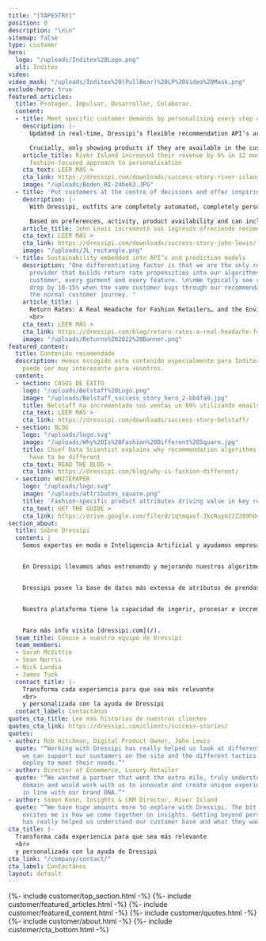 ```yaml
---
title: "[TAPESTRY]"
position: 0
description: "\n\n"
sitemap: false
type: customer
hero:
  logo: "/uploads/Inditex%20Logo.png"
  alt: Inditex
video: 
video_mask: "/uploads/Inditex%20(PullBear)%20LP%20Video%20Mask.png"
exclude-hero: true
featured_articles:
  title: Proteger, Impulsar, Desarrollar, Colaborar.
  content:
  - title: Meet specific customer demands by personalising every step of the journey
    description: |-
      Updated in real-time, Dressipi’s flexible recommendation API’s are personalised to the individual’s preferences and intentions, creating a seamless purchasing experience across all touchpoints.

      Crucially, only showing products if they are available in the customer’s size - a key cornerstone of personalisation.
    article_title: River Island increased their revenue by 6% in 12 months with Dressipi’s
      fashion-focused approach to personalisation
    cta_text: LEER MÁS >
    cta_link: https://dressipi.com/downloads/success-story-river-island/
    image: "/uploads/Boden_RI-24be63.JPG"
  - title: 'Put customers at the centre of decisions and offer inspiring outfit recommendations '
    description: |-
      With Dressipi, outfits are completely automated, completely personalised and always on-brand. Outfits consist of different product types, starting from different product types, for different occasions to show the versatility.

      Based on preferences, activity, product availability and can include items the customer already owns.
    article_title: John Lewis incrementó sus ingresos ofreciendo recomendaciones personalizadas
    cta_text: LEER MÁS >
    cta_link: https://dressipi.com/downloads/success-story-john-lewis/
    image: "/uploads/JL_rectangle.png"
  - title: Sustainability embedded into API’s and prediction models
    description: "One differentiating factor is that we are the only recommendation
      provider that builds return rate propensities into our algorithms. For every
      customer, every garment and every feature. \n\nWe typically see return rates
      drop by 10-15% when the same customer buys through our recommendations versus
      the normal customer journey. "
    article_title: |
      Return Rates: A Real Headache for Fashion Retailers… and the Environment
      <br>
    cta_text: LEER MÁS >
    cta_link: https://dressipi.com/blog/return-rates-a-real-headache-for-fashion-retailers-dot-dot-dot-and-the-environment/
    image: "/uploads/Returns%202022%20Banner.png"
featured_content:
  title: Contenido recomendado
  description: Hemos escogido este contenido especialmente para Inditex, creemos que
    puede ser muy interesante para vosotros.
  content:
  - section: CASOS DE ÉXITO
    logo: "/uploads/Belstaff%20Logo.png"
    image: "/uploads/Belstaff_success_story_hero_2-bb4fa9.jpg"
    title: Belstaff ha incrementado sus ventas un 69% utilizando emails personalizados
    cta_text: LEER MÁS >
    cta_link: https://dressipi.com/downloads/success-story-belstaff/
  - section: BLOG
    logo: "/uploads/logo.svg"
    image: "/uploads/Why%20Is%20Fashion%20Different%20Square.jpg"
    title: Chief Data Scientist explains why recommendation algorithms for fashion
      have to be different
    cta_text: READ THE BLOG >
    cta_link: https://dressipi.com/blog/why-is-fashion-different/
  - section: WHITEPAPER
    logo: "/uploads/logo.svg"
    image: "/uploads/attributes_square.png"
    title: 'Fashion-specific product attributes driving value in key retail areas '
    cta_text: GET THE GUIDE >
    cta_link: https://drive.google.com/file/d/1qtmqasf-3kcRuyG1IZ289hO4OR6WE5gN/view?usp=sharing
section_about:
  title: Sobre Dressipi
  content: |
    Somos expertos en moda e Inteligencia Artificial y ayudamos empresas del sector moda a ofrecer a sus clientes una experiencia de compra completamente personalizada, utilizando sistemas de recomendaciones y predicciones.


    En Dressipi llevamos años entrenando y mejorando nuestros algoritmos de recomendación únicamente para el sector moda. Contamos con la experiencia de grandes estilistas de la industria de la moda.


    Dressipi posee la base de datos más extensa de atributos de prendas y de preferencias de usuario específicamente del sector moda.


    Nuestra plataforma tiene la capacidad de ingerir, procesar e incrementar grandes cantidades de datos procedentes de distintas fuentes a tiempo real.


    Para más info visita [dressipi.com](/).
  team_title: Conoce a vuestro equipo de Dressipi
  team_members:
  - Sarah McVittie
  - Sean Norris
  - Nick Landia
  - James Tuck
  contact_title: |-
    Transforma cada experiencia para que sea más relevante
    <br>
    y personalizada con la ayuda de Dressipi
  contact_label: Contactános
quotes_cta_title: Lee más historias de nuestros clientes
quotes_cta_link: https://dressipi.com/clients/success-stories/
quotes:
- author: Rob Hitchman, Digital Product Owner, John Lewis
  quote: "“Working with Dressipi has really helped us look at different ways in how
    we can support our customers on the site and the different tactics that we can
    deploy to meet their needs.”"
- author: Director of Ecommerce, Luxury Retailer
  quote: "“We wanted a partner that went the extra mile, truly understood the fashion
    domain and would work with us to innovate and create unique experiences that were
    in line with our brand DNA.”"
- author: Simon Konn, Insights & CRM Director, River Island
  quote: "“We have huge amounts more to explore with Dressipi. The bit that really
    excites me is how we come together on insights. Getting beyond personalisation
    has really helped us understand our customer base and what they want and need.”"
cta_title: |-
  Transforma cada experiencia para que sea más relevante
  <br>
  y personalizada con la ayuda de Dressipi
cta_link: "/company/contact/"
cta_label: Contactános
layout: default
---
```


{%- include customer/top_section.html -%}
{%- include customer/featured_articles.html -%}
{%- include customer/featured_content.html -%}
{%- include customer/quotes.html -%}
{%- include customer/about.html -%}
{%- include customer/cta_bottom.html -%}